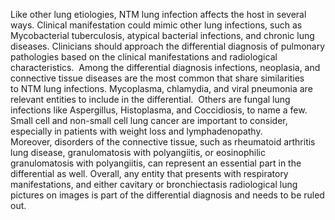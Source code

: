 Like other lung etiologies, NTM lung infection affects the host in several ways. Clinical manifestation could mimic other lung infections, such as Mycobacterial tuberculosis, atypical bacterial infections, and chronic lung diseases. Clinicians should approach the differential diagnosis of pulmonary pathologies based on the clinical manifestations and radiological characteristics.  Among the differential diagnosis infections, neoplasia, and connective tissue diseases are the most common that share similarities to NTM lung infections. Mycoplasma, chlamydia, and viral pneumonia are relevant entities to include in the differential.  Others are fungal lung infections like Aspergillus, Histoplasma, and Coccidiosis, to name a few.  Small cell and non-small cell lung cancer are important to consider, especially in patients with weight loss and lymphadenopathy.  Moreover, disorders of the connective tissue, such as rheumatoid arthritis lung disease, granulomatosis with polyangiitis, or eosinophilic granulomatosis with polyangiitis, can represent an essential part in the differential as well. Overall, any entity that presents with respiratory manifestations, and either cavitary or bronchiectasis radiological lung pictures on images is part of the differential diagnosis and needs to be ruled out.
